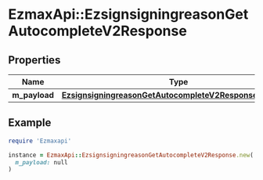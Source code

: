 # EzmaxApi::EzsignsigningreasonGetAutocompleteV2Response

## Properties

| Name | Type | Description | Notes |
| ---- | ---- | ----------- | ----- |
| **m_payload** | [**EzsignsigningreasonGetAutocompleteV2ResponseMPayload**](EzsignsigningreasonGetAutocompleteV2ResponseMPayload.md) |  |  |

## Example

```ruby
require 'Ezmaxapi'

instance = EzmaxApi::EzsignsigningreasonGetAutocompleteV2Response.new(
  m_payload: null
)
```

